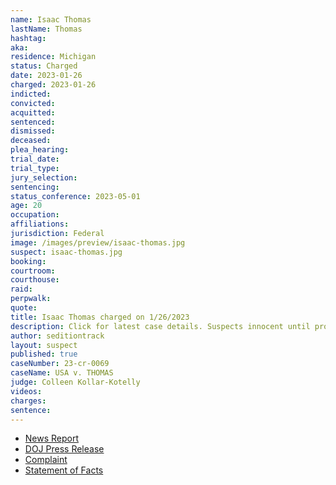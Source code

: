 ```yaml
---
name: Isaac Thomas
lastName: Thomas
hashtag:
aka:
residence: Michigan
status: Charged
date: 2023-01-26
charged: 2023-01-26
indicted:
convicted:
acquitted:
sentenced:
dismissed:
deceased:
plea_hearing:
trial_date:
trial_type:
jury_selection:
sentencing:
status_conference: 2023-05-01
age: 20
occupation:
affiliations:
jurisdiction: Federal
image: /images/preview/isaac-thomas.jpg
suspect: isaac-thomas.jpg
booking:
courtroom:
courthouse:
raid:
perpwalk:
quote:
title: Isaac Thomas charged on 1/26/2023
description: Click for latest case details. Suspects innocent until proven guilty.
author: seditiontrack
layout: suspect
published: true
caseNumber: 23-cr-0069
caseName: USA v. THOMAS
judge: Colleen Kollar-Kotelly
videos:
charges:
sentence:
---
```

- [News Report](https://abcnews.go.com/Politics/wireStory/man-appears-federal-court-face-capitol-riot-charges-96707482)
- [DOJ Press Release](https://www.justice.gov/usao-dc/pr/michigan-residents-arrested-charges-actions-during-january-6-capitol-breach)
- [Complaint](https://www.justice.gov/usao-dc/case-multi-defendant/file/1567326/download)
- [Statement of Facts](https://www.justice.gov/usao-dc/case-multi-defendant/file/1567331/download)
